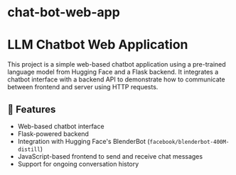 # chat-bot-web-app

# LLM Chatbot Web Application

This project is a simple web-based chatbot application using a pre-trained language model from Hugging Face and a Flask backend. It integrates a chatbot interface with a backend API to demonstrate how to communicate between frontend and server using HTTP requests.

## 🚀 Features

- Web-based chatbot interface
- Flask-powered backend
- Integration with Hugging Face's BlenderBot (`facebook/blenderbot-400M-distill`)
- JavaScript-based frontend to send and receive chat messages
- Support for ongoing conversation history
